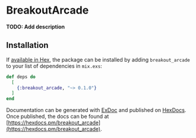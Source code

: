 # BreakoutArcade

**TODO: Add description**

## Installation

If [available in Hex](https://hex.pm/docs/publish), the package can be installed
by adding `breakout_arcade` to your list of dependencies in `mix.exs`:

```elixir
def deps do
  [
    {:breakout_arcade, "~> 0.1.0"}
  ]
end
```

Documentation can be generated with [ExDoc](https://github.com/elixir-lang/ex_doc)
and published on [HexDocs](https://hexdocs.pm). Once published, the docs can
be found at [https://hexdocs.pm/breakout_arcade](https://hexdocs.pm/breakout_arcade).

